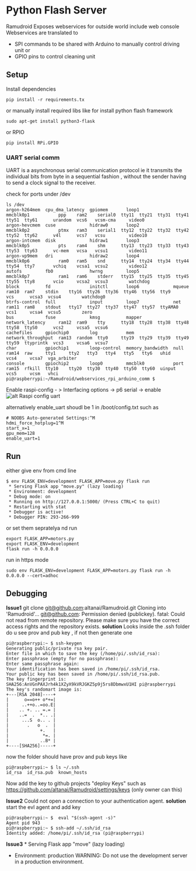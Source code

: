 # Python Flash Server 

Ramudroid Exposes webservices for outside world include web console 
Webservices are translated to 
- SPI commands to be shared with Arduino to manually control driving unit  or 
- GPIO pins to control cleaning unit 

## Setup
Install dependencies
```
pip install -r requirements.tx
```
or manually install required libs like for install python flash framework 
```
sudo apt-get install python3-flask
```
or RPIO
```
pip install RPi.GPIO
```

### UART serial comm

UART is a asynchronous serial communication protocol ie it transmits the individual bits from byte in a sequential fashion , without the sender having to send a clock signal to the receiver. 

check for ports under /dev 
```
ls /dev
argon-h264mem  cpu_dma_latency  gpiomem       loop1             mmcblk0p1           ppp    ram2    serial0  tty11  tty21  tty31  tty41  tty51  tty61      urandom  vcs6   vcsm-cma     video0
argon-hevcmem  cuse             hidraw0       loop2             mmcblk0p2           ptmx   ram3    serial1  tty12  tty22  tty32  tty42  tty52  tty62      v4l      vcs7   vcsu         video10
argon-intcmem  disk             hidraw1       loop3             mmcblk0p5           pts    ram4    shm      tty13  tty23  tty33  tty43  tty53  tty63      vc-mem   vcsa   vcsu1        video11
argon-vp9mem   dri              hidraw2       loop4             mmcblk0p6           ram0   ram5    snd      tty14  tty24  tty34  tty44  tty54  tty7       vchiq    vcsa1  vcsu2        video12
autofs         fb0              hwrng         loop5             mmcblk0p7           ram1   ram6    stderr   tty15  tty25  tty35  tty45  tty55  tty8       vcio     vcsa2  vcsu3        watchdog
block          fd               initctl       loop6             mqueue              ram10  ram7    stdin    tty16  tty26  tty36  tty46  tty56  tty9       vcs      vcsa3  vcsu4        watchdog0
btrfs-control  full             input         loop7             net                 ram11  ram8    stdout   tty17  tty27  tty37  tty47  tty57  ttyAMA0    vcs1     vcsa4  vcsu5        zero
bus            fuse             kmsg          mapper            network_latency     ram12  ram9    tty      tty18  tty28  tty38  tty48  tty58  ttyS0      vcs2     vcsa5  vcsu6
cachefiles     gpiochip0        log           mem               network_throughput  ram13  random  tty0     tty19  tty29  tty39  tty49  tty59  ttyprintk  vcs3     vcsa6  vcsu7
char           gpiochip1        loop-control  memory_bandwidth  null                ram14  raw     tty1     tty2   tty3   tty4   tty5   tty6   uhid       vcs4     vcsa7  vga_arbiter
console        gpiochip2        loop0         mmcblk0           port                ram15  rfkill  tty10    tty20  tty30  tty40  tty50  tty60  uinput     vcs5     vcsm   vhci
pi@raspberrypi:~/Ramudroid/webservices_rpi_arduino_comm $ 

```

Enable raspi-config - > Interfacing options -> p6 serial -> enable  
![alt Raspi config uart](https://github.com/altanai/Ramudroid/blob/master/webservices_rpi_arduino_comm/Screenshot%202019-10-12%20at%201.08.54%20PM.png?raw=true)

alternatively enable_uart shoudl be 1 in /boot/config.txt
such as 
```
# NOOBS Auto-generated Settings:^M
hdmi_force_hotplug=1^M
start_x=1
gpu_mem=128
enable_uart=1
```

## Run 

either give env from cmd line 
```
$ env FLASK_ENV=development FLASK_APP=move.py flask run
 * Serving Flask app "move.py" (lazy loading)
 * Environment: development
 * Debug mode: on
 * Running on http://127.0.0.1:5000/ (Press CTRL+C to quit)
 * Restarting with stat
 * Debugger is active!
 * Debugger PIN: 293-266-999
```

or set them sepratelya nd run 
```
export FLASK_APP=motors.py
export FLASK_ENV=development
flask run -h 0.0.0.0
```

run in https mode 
```
sudo env FLASK_ENV=development FLASK_APP=motors.py flask run -h 0.0.0.0 --cert=adhoc
```

## Debugging 

**Issue1** git clone git@github.com:altanai/Ramudroid.git
Cloning into 'Ramudroid'...
git@github.com: Permission denied (publickey).
fatal: Could not read from remote repository.
Please make sure you have the correct access rights
and the repository exists.
**solution** Looks inside the .ssh folder do u see prov and pub key , if not then generate one
```
pi@raspberrypi:~ $ ssh-keygen
Generating public/private rsa key pair.
Enter file in which to save the key (/home/pi/.ssh/id_rsa): 
Enter passphrase (empty for no passphrase): 
Enter same passphrase again: 
Your identification has been saved in /home/pi/.ssh/id_rsa.
Your public key has been saved in /home/pi/.ssh/id_rsa.pub.
The key fingerprint is:
SHA256:AnVGnPAXJrh4k1XZyX9kVRJGKZ5p9j5rs8DbmwxU1HI pi@raspberrypi
The key's randomart image is:
+---[RSA 2048]----+
|      o==o++ o*+=|
|     ..++o..=oo.E|
|    .. +. .. =.= |
|    ..=  .  *.. .|
|     ...S  o.. . |
|       .   o  .  |
|            +.   |
|             *=. |
|            ..B* |
+----[SHA256]-----+
```
now the folder should have prov and pub keys like 
```
pi@raspberrypi:~ $ ls ~/.ssh
id_rsa  id_rsa.pub  known_hosts
```
Now add the key to github projects "deploy Keys" such as https://github.com/altanai/Ramudroid/settings/keys 
(only owner can this)

**Issue2** Could not open a connection to your authentication agent.
**solution** start the evl agent and add key 
```
pi@raspberrypi:~ $  eval "$(ssh-agent -s)"   
Agent pid 943
pi@raspberrypi:~ $ ssh-add ~/.ssh/id_rsa
Identity added: /home/pi/.ssh/id_rsa (pi@raspberrypi)
```

**Issue3**  * Serving Flask app "move" (lazy loading)
 * Environment: production
   WARNING: Do not use the development server in a production environment.